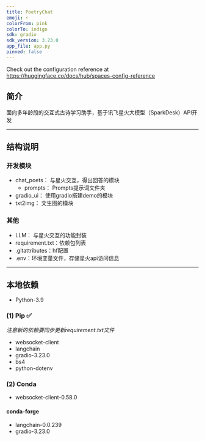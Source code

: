 ```yaml
---
title: PoetryChat
emoji: ⚡
colorFrom: pink
colorTo: indigo
sdk: gradio
sdk_version: 3.23.0
app_file: app.py
pinned: false
---
```


Check out the configuration reference at https://huggingface.co/docs/hub/spaces-config-reference


## 简介
面向多年龄段的交互式古诗学习助手，基于讯飞星火大模型（SparkDesk）API开发

---

## 结构说明

### 开发模块
- chat_poets： 与星火交互，得出回答的模块
  - prompts： Prompts提示词文件夹
- gradio_ui： 使用gradio搭建demo的模块
- txt2img： 文生图的模块

### 其他
- LLM： 与星火交互的功能封装
- requirement.txt：依赖包列表
- .gitattributes：hf配置
- .env：环境变量文件，存储星火api访问信息

---

## 本地依赖
- Python-3.9

### (1) Pip ✅
*注意新的依赖要同步更新requirement.txt文件*
- websocket-client
- langchain
- gradio-3.23.0
- bs4
- python-dotenv

### (2) Conda
- websocket-client-0.58.0
#### conda-forge
- langchain-0.0.239
- gradio-3.23.0
